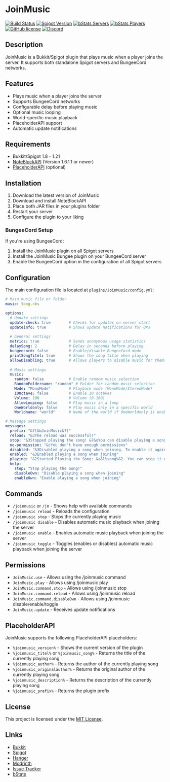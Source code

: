 # JoinMusic

[![Build Status](https://github.com/T0biii/JoinMusic/workflows/Java%20CI/badge.svg)](https://github.com/T0biii/JoinMusic/actions)
[![Spigot Version](https://img.shields.io/badge/Spigot-1.8--1.21-orange.svg)](https://www.spigotmc.org/resources/joinmusic.78169/)
[![bStats Servers](https://img.shields.io/bstats/servers/6447)](https://bstats.org/plugin/bukkit/JoinMusic/6447)
[![bStats Players](https://img.shields.io/bstats/players/6447)](https://bstats.org/plugin/bukkit/JoinMusik)
[![GitHub license](https://img.shields.io/github/license/T0biii/JoinMusic)](https://github.com/T0biii/JoinMusic/blob/master/LICENSE)
[![Discord](https://img.shields.io/badge/Discord-7289DA?style=for-the-badge&logo=discord&logoColor=white)](https://discord.gg/qKskYDBAMW)
## Description
JoinMusic is a Bukkit/Spigot plugin that plays music when a player joins the server. It supports both standalone Spigot servers and BungeeCord networks.

## Features
- Plays music when a player joins the server
- Supports BungeeCord networks
- Configurable delay before playing music
- Optional music looping
- World-specific music playback
- PlaceholderAPI support
- Automatic update notifications

## Requirements
- Bukkit/Spigot 1.8 - 1.21
- [NoteBlockAPI](https://www.spigotmc.org/resources/noteblockapi.19287/) (Version 1.6.1.1 or newer)
- [PlaceholderAPI](https://www.spigotmc.org/resources/placeholderapi.6245/) (optional)

## Installation
1. Download the latest version of JoinMusic
2. Download and install NoteBlockAPI
3. Place both JAR files in your plugins folder
4. Restart your server
5. Configure the plugin to your liking

### BungeeCord Setup
If you're using BungeeCord:
1. Install the JoinMusic plugin on all Spigot servers
2. Install the JoinMusic Bungee plugin on your BungeeCord server
3. Enable the BungeeCord option in the configuration of all Spigot servers

## Configuration
The main configuration file is located at `plugins/JoinMusic/config.yml`:

```yaml
# Main music file or folder
music: Song.nbs

options:
  # Update settings
  update-check: true        # Checks for updates on server start
  updateinfo: true          # Shows update notifications for OPs
  
  # General settings
  metrics: true             # Sends anonymous usage statistics
  delaySong: 2              # Delay in seconds before playing
  bungeecord: false         # Enable/disable BungeeCord mode
  printSongTitel: true      # Shows the song title when playing
  allowDisabling: true      # Allows players to disable music for themselves
  
  # Music settings
  music:
    random: false           # Enable random music selection
    RandomFoldername: "random" # Folder for random music selection
    Mode: "MonoMode"        # Playback mode (MonoMode/StereoMode)
    10Octave: false         # Enable 10 octaves
    Volume: 100             # Volume (0-100)
    AllowLooping: false     # Play music in a loop
    OneWorldonly: false     # Play music only in a specific world
    Worldname: "world"      # Name of the world if OneWorldonly is enabled

# Message settings
messages:
  prefix: "&7[&bJoinMusic&7]"
  reload: "&3The reload was successful!"
  stop: "&3Stopped playing the song! &7&oYou can disable playing a song on join with &b&o/jm disable"
  no-permission: "&cYou don't have enough permissions"
  disabled: "&3Disabled playing a song when joining. To enable it again, use &b/jm enable"
  enabled: "&3Enabled playing a song when joining"
  playing: "&2Started Playing the Song: &a&l%song%&2. You can stop it using &a/jm stop"
  help:
    stop: "Stop playing the Song!"
    disableOwn: "Disable playing a song when joining"
    enableOwn: "Enable playing a song when joining"
```

## Commands
- `/joinmusic` or `/jm` - Shows help with available commands
- `/joinmusic reload` - Reloads the configuration
- `/joinmusic stop` - Stops the currently playing music
- `/joinmusic disable` - Disables automatic music playback when joining the server
- `/joinmusic enable` - Enables automatic music playback when joining the server
- `/joinmusic toggle` - Toggles (enables or disables) automatic music playback when joining the server

## Permissions
- `JoinMusic.use` - Allows using the /joinmusic command
- `JoinMusic.play` - Allows using /joinmusic play
- `JoinMusic.command.stop` - Allows using /joinmusic stop
- `JoinMusic.command.reload` - Allows using /joinmusic reload
- `JoinMusic.command.disableOwn` - Allows using /joinmusic disable/enable/toggle
- `JoinMusic.update` - Receives update notifications

## PlaceholderAPI
JoinMusic supports the following PlaceholderAPI placeholders:
- `%joinmusic_version%` - Shows the current version of the plugin
- `%joinmusic_titel%` or `%joinmusic_song%` - Returns the title of the currently playing song
- `%joinmusic_author%` - Returns the author of the currently playing song
- `%joinmusic_originalauthor%` - Returns the original author of the currently playing song
- `%joinmusic_description%` - Returns the description of the currently playing song
- `%joinmusic_prefix%` - Returns the plugin prefix

## License
This project is licensed under the [MIT License](LICENSE).

## Links
- [Bukkit](https://dev.bukkit.org/projects/joinmusik)
- [Spigot](https://www.spigotmc.org/resources/joinmusic.78169//)
- [Hanger](https://hangar.papermc.io/T0biii/JoinMusic)
- [Modrinth](https://modrinth.com/plugin/joinmusic)
- [Issue Tracker](https://github.com/T0biii/JoinMusic/issues)
- [bStats](https://bstats.org/plugin/bukkit/JoinMusic/6447)
